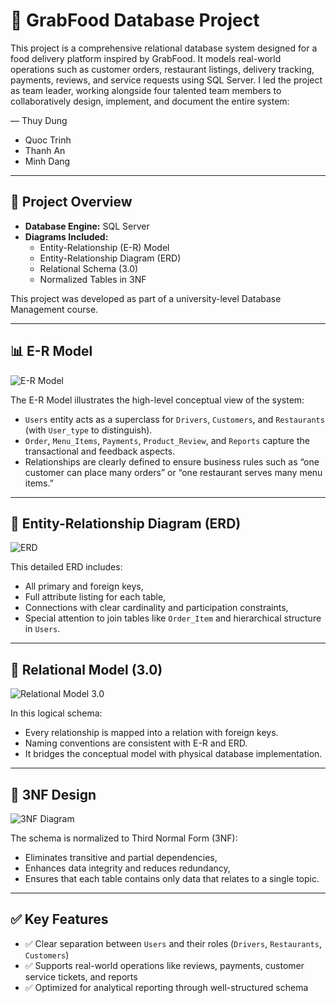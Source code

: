# 🍔 GrabFood Database Project

This project is a comprehensive relational database system designed for a food delivery platform inspired by GrabFood. It models real-world operations such as customer orders, restaurant listings, delivery tracking, payments, reviews, and service requests using SQL Server. I led the project as team leader, working alongside four talented team members to collaboratively design, implement, and document the entire system: 

— Thuy Dung
- Quoc Trinh
- Thanh An
-  Minh Dang
---

## 📌 Project Overview

- **Database Engine:** SQL Server  
- **Diagrams Included:**
  - Entity-Relationship (E-R) Model
  - Entity-Relationship Diagram (ERD)
  - Relational Schema (3.0)
  - Normalized Tables in 3NF

This project was developed as part of a university-level Database Management course.

---

## 📊 E-R Model

![E-R Model](https://drive.google.com/uc?id=13pq7y7lYUWL2tqN5Ww9lWekWw15fxdCK)

The E-R Model illustrates the high-level conceptual view of the system:
- `Users` entity acts as a superclass for `Drivers`, `Customers`, and `Restaurants` (with `User_type` to distinguish).
- `Order`, `Menu_Items`, `Payments`, `Product_Review`, and `Reports` capture the transactional and feedback aspects.
- Relationships are clearly defined to ensure business rules such as “one customer can place many orders” or “one restaurant serves many menu items.”

---

## 🧩 Entity-Relationship Diagram (ERD)

![ERD](https://drive.google.com/uc?id=1Byo_KU9KKfHx3bo09JW2BleourUe4y48)

This detailed ERD includes:
- All primary and foreign keys,
- Full attribute listing for each table,
- Connections with clear cardinality and participation constraints,
- Special attention to join tables like `Order_Item` and hierarchical structure in `Users`.

---

## 🔗 Relational Model (3.0)

![Relational Model 3.0](https://drive.google.com/uc?id=1-LeuZxHOkqzdoOsQBsUloUn8Ve5EZnaX)

In this logical schema:
- Every relationship is mapped into a relation with foreign keys.
- Naming conventions are consistent with E-R and ERD.
- It bridges the conceptual model with physical database implementation.

---

## 📐 3NF Design

![3NF Diagram](https://drive.google.com/uc?id=1T2mcgv7V_MMs888ZxO7BzJawaAxpiU0p)

The schema is normalized to Third Normal Form (3NF):
- Eliminates transitive and partial dependencies,
- Enhances data integrity and reduces redundancy,
- Ensures that each table contains only data that relates to a single topic.

---

## ✅ Key Features

- ✅ Clear separation between `Users` and their roles (`Drivers`, `Restaurants`, `Customers`)
- ✅ Supports real-world operations like reviews, payments, customer service tickets, and reports
- ✅ Optimized for analytical reporting through well-structured schema


